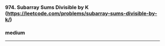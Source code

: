 ### 974. Subarray Sums Divisible by K (https://leetcode.com/problems/subarray-sums-divisible-by-k/)
### medium
---
